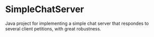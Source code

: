 # SimpleChatServer

Java project for implementing a simple chat server that respondes to several client petitions, with great robustness. 
